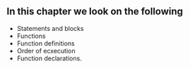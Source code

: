 ## In this chapter we look on the following
* Statements and blocks
* Functions
* Function definitions
* Order of ecxecution
* Function declarations.